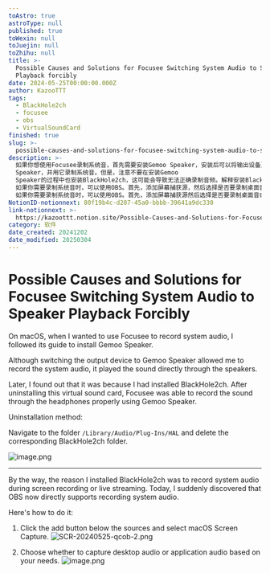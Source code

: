```yaml
---
toAstro: true
astroType: null
published: true
toWexin: null
toJuejin: null
toZhihu: null
title: >-
  Possible Causes and Solutions for Focusee Switching System Audio to Speaker
  Playback forcibly
date: 2024-05-25T00:00:00.000Z
author: KazooTTT
tags:
  - BlackHole2ch
  - focusee
  - obs
  - VirtualSoundCard
finished: true
slug: >-
  possible-causes-and-solutions-for-focusee-switching-system-audio-to-speaker-playback-forcibly-en
description: >-
  如果你想使用Focusee录制系统音，首先需要安装Gemoo Speaker，安装后可以将输出设备更改为Gemoo
  Speaker，并用它录制系统音。但是，注意不要在安装Gemoo
  Speaker的过程中也安装BlackHole2ch，这可能会导致无法正确录制音频。解释安装BlackHole2ch的方法是删除与其相关的文件夹。
  如果你需要录制系统音时，可以使用OBS。首先，添加屏幕捕获源，然后选择是否要录制桌面音或应用音。
  如果你需要录制系统音时，可以使用OBS。首先，添加屏幕捕获源然后选择是否要录制桌面音或应用音。
NotionID-notionnext: 80f19b4c-d207-45a0-bbbb-39641a9dc330
link-notionnext: >-
  https://kazoottt.notion.site/Possible-Causes-and-Solutions-for-Focusee-Switching-System-Audio-to-Speaker-Playback-forcibly-80f19b4cd20745a0bbbb39641a9dc330
category: 软件
date_created: 20241202
date_modified: 20250304
---
```


# Possible Causes and Solutions for Focusee Switching System Audio to Speaker Playback Forcibly

On macOS, when I wanted to use Focusee to record system audio, I followed its guide to install Gemoo Speaker.

Although switching the output device to Gemoo Speaker allowed me to record the system audio, it played the sound directly through the speakers.

Later, I found out that it was because I had installed BlackHole2ch. After uninstalling this virtual sound card, Focusee was able to record the sound through the headphones properly using Gemoo Speaker.

Uninstallation method:

Navigate to the folder `/Library/Audio/Plug-Ins/HAL` and delete the corresponding BlackHole2ch folder.

![image.png](<https://pictures.kazoottt.top/2024/05/20240525-26e60249b527dc5dc46c78eb123769bf.png>)

---

By the way, the reason I installed BlackHole2ch was to record system audio during screen recording or live streaming. Today, I suddenly discovered that OBS now directly supports recording system audio.

Here's how to do it:

1. Click the add button below the sources and select macOS Screen Capture.
   ![SCR-20240525-qcob-2.png](<https://pictures.kazoottt.top/2024/05/20240525-862b985a72997075bf72d8dd84efa46c.png>)

2. Choose whether to capture desktop audio or application audio based on your needs.
   ![image.png](<https://pictures.kazoottt.top/2024/05/20240525-b1ea5d3a03406f26588601ed66067a05.png>)

